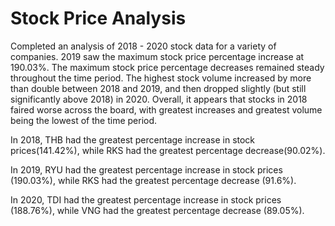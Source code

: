 # Stock Price Analysis

Completed an analysis of 2018 - 2020 stock data for a variety of companies. 2019 saw the maximum stock price percentage increase at 190.03%. The maximum stock price percentage decreases remained steady throughout the time period. The highest stock volume increased by more than double between 2018 and 2019, and then dropped slightly (but still significantly above 2018) in 2020. Overall, it appears that stocks in 2018 faired worse across the board, with greatest increases and greatest volume being the lowest of the time period.


In 2018, THB had the greatest percentage increase in stock prices(141.42%), while RKS had the greatest percentage decrease(90.02%).

In 2019, RYU had the greatest percentage increase in stock prices (190.03%), while RKS had the greatest percentage decrease (91.6%).

In 2020, TDI had the greatest percentage increase in stock prices (188.76%), while VNG had the greatest percentage decrease (89.05%).
